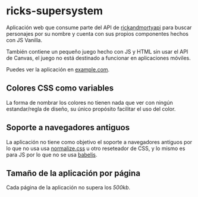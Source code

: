 # ricks-supersystem

Aplicación web que consume parte del API de [rickandmortyapi](https://rickandmortyapi.com/) para buscar personajes por su nombre y cuenta con sus propios componentes hechos con JS Vanilla.

También contiene un pequeño juego hecho con JS y HTML sin usar el API de Canvas, el juego no está destinado a funcionar en aplicaciones móviles.

Puedes ver la aplicación en [example.com](www.example.com).

## Colores CSS como variables

La forma de nombrar los colores no tienen nada que ver con ningún estandar/regla de diseño, su único propósito facilitar el uso del color.

## Soporte a navegadores antiguos

La aplicación no tiene como objetivo el soporte a navegadores antiguos por lo que no usa usa [normalize.css](https://necolas.github.io/normalize.css/) u otro reseteador de CSS, y lo mismo es para JS por lo que no se usa [babeljs](https://babeljs.io/).

## Tamaño de la aplicación por página

Cada página de la aplicación no supera los *500kb*.
